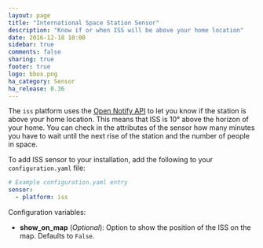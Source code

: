```yaml
---
layout: page
title: "International Space Station Sensor"
description: "Know if or when ISS will be above your home location"
date: 2016-12-18 10:00
sidebar: true
comments: false
sharing: true
footer: true
logo: bbox.png
ha_category: Sensor
ha_release: 0.36
---
```


The `iss` platform uses the [Open Notify API](http://open-notify.org/Open-Notify-API/ISS-Location-Now/) to let you know if the station is above your home location. This means that ISS is 10° above the horizon of your home.
You can check in the attributes of the sensor how many minutes you have to wait until the next rise of the station and the number of people in space.

To add ISS sensor to your installation, add the following to your `configuration.yaml` file:

```yaml
# Example configuration.yaml entry
sensor:
  - platform: iss
```

Configuration variables:

- **show_on_map** (*Optional*): Option to show the position of the ISS on the map. Defaults to `False`.
